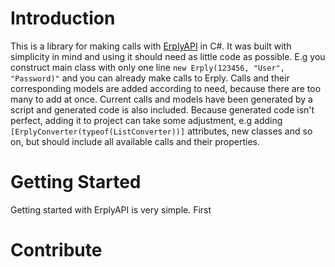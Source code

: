 # Introduction 
This is a library for making calls with [ErplyAPI](https://learn-api.erply.com/) in C#. It was built with simplicity in mind and using it should need as little code as possible. 
E.g you construct main class with only one line `new Erply(123456, "User", "Password)"` and you can already make calls to Erply.
Calls and their corresponding models are added according to need, because there are too many to add at once. 
Current calls and models have been generated by a script and generated code is also included.
Because generated code isn't perfect, adding it to project can take some adjustment, e.g adding `[ErplyConverter(typeof(ListConverter))]` attributes, new classes and so on,
but should include all available calls and their properties. 

# Getting Started
Getting started with ErplyAPI is very simple. First

# Contribute